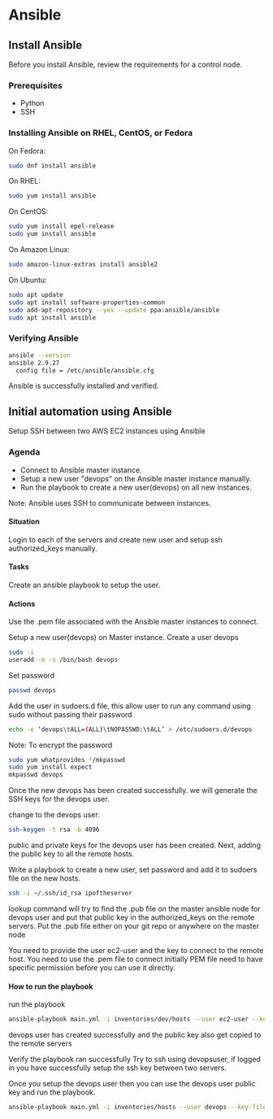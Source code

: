 # Ansible

## Install Ansible

Before you install Ansible, review the requirements for a control node.

### Prerequisites

- Python
- SSH

### Installing Ansible on RHEL, CentOS, or Fedora

On Fedora:

```bash
sudo dnf install ansible
```

On RHEL:

```bash
sudo yum install ansible
```

On CentOS:

```bash
sudo yum install epel-release
sudo yum install ansible
```

On Amazon Linux:

```bash
sudo amazon-linux-extras install ansible2
```

On Ubuntu:

```bash
sudo apt update
sudo apt install software-properties-common
sudo add-apt-repository --yes --update ppa:ansible/ansible
sudo apt install ansible
```

### Verifying Ansible

```bash
ansible --version
ansible 2.9.27
  config file = /etc/ansible/ansible.cfg
```

Ansible is successfully installed and verified.

## Initial automation using Ansible

Setup SSH between two AWS EC2 instances using Ansible

### Agenda

- Connect to Ansible master instance.
- Setup a new user "devops" on the Ansible master instance manually.
- Run the playbook to create a new user(devops) on all new instances.

Note: Ansible uses SSH to communicate between instances.

#### Situation

Login to each of the servers and create new user and setup ssh authorized_keys manually.

#### Tasks

Create an ansible playbook to setup the user.

#### Actions

Use the .pem file associated with the Ansible master instances to connect.

Setup a new user(devops) on Master instance.
Create a user devops

```bash
sudo -i
useradd -m -s /bin/bash devops
```

Set password

```bash
passwd devops
```

Add the user in sudoers.d file, this allow user to run any command using sudo without passing their password

```bash
echo -e ‘devops\tALL=(ALL)\tNOPASSWD:\tALL’ > /etc/sudoers.d/devops
```

Note: To encrypt the password

```bash
sudo yum whatprovides */mkpasswd
sudo yum install expect
mkpasswd devops
```

Once the new devops has been created successfully. we will generate the SSH keys for the devops user.

change to the devops user.

```bash
ssh-keygen -t rsa -b 4096
```

public and private keys for the devops user has been created. Next, adding the public key to all the remote hosts.

Write a playbook to create a new user, set password and add it to sudoers file on the new hosts.

```bash
ssh -i ~/.ssh/id_rsa ipoftheserver
```

lookup command will try to find the .pub file on the master ansible node for devops user and put that public key in the authorized_keys on the remote servers. Put the .pub file either on your git repo or anywhere on the master node

You need to provide the user ec2-user and the key to connect to the remote host. You need to use the .pem file to connect initially
PEM file need to have specific permission before you can use it directly.

#### How to run the playbook

run the playbook

```bash
ansible-playbook main.yml -i inventories/dev/hosts --user ec2-user --key-file ansible_aut.pem -e '@configs/dev.yml'
```

devops user has created successfully and the public key also get copied to the remote servers

Verify the playbook ran successfully
Try to ssh using devopsuser, if logged in you have successfully setup the ssh key between two servers.

Once you setup the devops user then you can use the devops user public key and run the playbook.

```bash
ansible-playbook main.yml -i inventories/hosts --user devops --key-file /home/devops/.ssh/id_rsa  -e '@configs/dev.yml'
```
